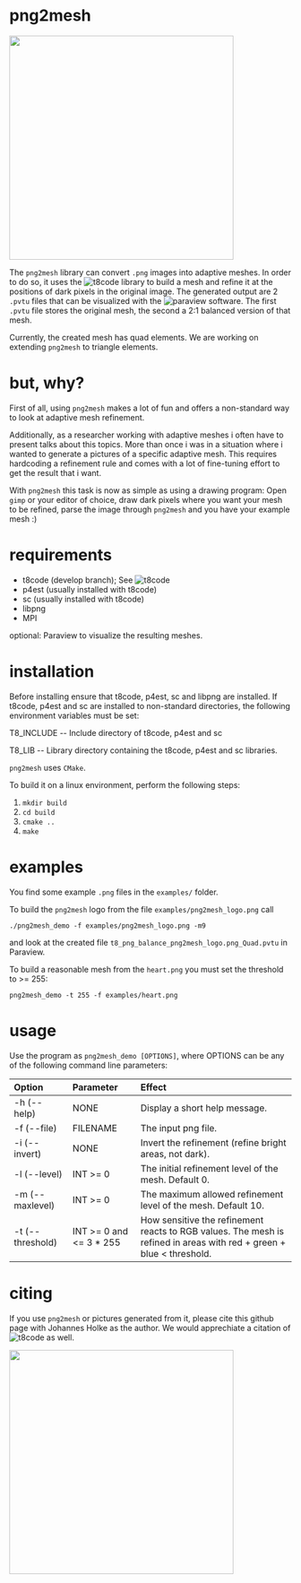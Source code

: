 # png2mesh

<img src="https://github.com/holke/png2mesh/blob/main/logo/png2mesh_logo_mesh.png?raw=true" width="400" height="400" />

The `png2mesh` library can convert `.png` images into adaptive meshes.
In order to do so, it uses the ![t8code](https://github.com/holke/t8code/) library to build a mesh and refine it at the positions of dark pixels in the original image.
The generated output are 2 `.pvtu` files that can be visualized with the ![paraview](https://www.paraview.org/) software. The first `.pvtu` file stores the original mesh, the second a 2:1 balanced version of that mesh.


Currently, the created mesh has quad elements. We are working on extending `png2mesh` to triangle elements.

# but, why?

First of all, using `png2mesh` makes a lot of fun and offers a non-standard way to look at adaptive mesh refinement. 

Additionally, as a researcher working with adaptive meshes i often have to present talks about this topics. More than once i was in a situation where
i wanted to generate a pictures of a specific adaptive mesh. This requires hardcoding a refinement rule and comes with a lot of fine-tuning effort to get the result that i want.

With `png2mesh` this task is now as simple as using a drawing program: Open `gimp` or your editor of choice, draw dark pixels where you want your mesh to be refined, parse the image through `png2mesh` and you have your example mesh :)

# requirements

- t8code (develop branch); See ![t8code](https://github.com/holke/t8code/tree/develop)
- p4est (usually installed with t8code)
- sc    (usually installed with t8code)
- libpng
- MPI

optional: Paraview to visualize the resulting meshes.

# installation

Before installing ensure that t8code, p4est, sc and libpng are installed.
If t8code, p4est and sc are installed to non-standard directories,
the following environment variables must be set:

T8_INCLUDE -- Include directory of t8code, p4est and sc

T8_LIB -- Library directory containing the t8code, p4est and sc libraries.


`png2mesh` uses `CMake`. 

To build it on a linux environment, perform the following steps:

1. `mkdir build`
2. `cd build`
3. `cmake ..`
4. `make`

# examples


You find some example `.png` files in the `examples/` folder.

To build the `png2mesh` logo from the file `examples/png2mesh_logo.png` call

`./png2mesh_demo -f examples/png2mesh_logo.png -m9`

and look at the created file `t8_png_balance_png2mesh_logo.png_Quad.pvtu` in Paraview.


To build a reasonable mesh from the `heart.png` you must set the threshold to >= 255:

`png2mesh_demo -t 255 -f examples/heart.png`

# usage

Use the program as `png2mesh_demo [OPTIONS]`, where OPTIONS can be any of the following command line parameters:

| Option        | Parameter     | Effect  |
|:------------- |:-------------|:-----|
| -h (--help)       | NONE      | Display a short help message. |
| -f (--file)       | FILENAME  | The input png file. |
| -i (--invert)     | NONE      | Invert the refinement (refine bright areas, not dark). |
| -l (--level)      | INT >= 0  | The initial refinement level of the mesh. Default 0. |
| -m (--maxlevel)   | INT >= 0  | The maximum allowed refinement level of the mesh. Default 10. |
| -t (--threshold)  | INT >= 0 and <= 3 * 255 | How sensitive the refinement reacts to RGB values. The mesh is refined in areas with red + green + blue < threshold. |

# citing

If you use `png2mesh` or pictures generated from it, please cite this github page with Johannes Holke as the author. We would apprechiate a citation of ![t8code](https://github.com/holke/t8code/) as well.

<img src="https://github.com/holke/png2mesh/blob/main/logo/smiley_mesh.png?raw=true" width="400" height="400" />

